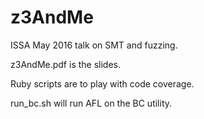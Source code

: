 # z3AndMe

ISSA May 2016 talk on SMT and fuzzing.

z3AndMe.pdf is the slides.

Ruby scripts are to play with code coverage.

run_bc.sh will run AFL on the BC utility. 

 





